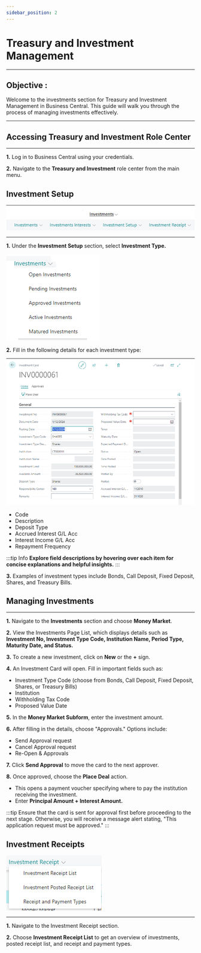 ```yaml
---
sidebar_position: 2
---
```


# Treasury and Investment Management
---

<div class="customized-intro-container" id="introduction">
    <h2 class="product-variations"> Objective :</h2>
    <p>Welcome to the investments section for Treasury and Investment Management in Business Central. This guide will walk you through the process of managing investments effectively.</p>
</div>

---

## Accessing Treasury and Investment Role Center
---

**1.** Log in to Business Central using your credentials.

**2.** Navigate to the **Treasury and Investment** role center from the main menu.

## Investment Setup

![Investments.png](..%2F..%2Fstatic%2Fimg%2FInvestments.png)

---

**1.** Under the **Investment Setup** section, select **Investment Type.**

![investments t.png](..%2F..%2Fstatic%2Fimg%2Finvestments%20t.png)

**2.** Fill in the following details for each investment type:

![investment card.png](..%2F..%2Fstatic%2Fimg%2Finvestment%20card.png)

   - Code
   - Description
   - Deposit Type
   - Accrued Interest G/L Acc
   - Interest Income G/L Acc
   - Repayment Frequency

:::tip Info
**Explore field descriptions by hovering over each item for concise explanations and helpful insights.**
:::

**3.** Examples of investment types include Bonds, Call Deposit, Fixed Deposit, Shares, and Treasury Bills.

## Managing Investments
---

**1.** Navigate to the **Investments** section and choose **Money Market**.

**2.** View the Investments Page List, which displays details such as **Investment No, Investment Type Code, Institution Name, Period Type, Maturity Date, and Status.**

**3.** To create a new investment, click on **New** or the **+** sign.

**4.** An Investment Card will open. Fill in important fields such as:
   - Investment Type Code (choose from Bonds, Call Deposit, Fixed Deposit, Shares, or Treasury Bills)
   - Institution
   - Withholding Tax Code
   - Proposed Value Date

**5.** In the **Money Market Subform**, enter the investment amount.

**6.** After filling in the details, choose "Approvals." Options include:
   - Send Approval request
   - Cancel Approval request
   - Re-Open & Approvals

**7.** Click **Send Approval** to move the card to the next approver.

**8.** Once approved, choose the **Place Deal** action.
   - This opens a payment voucher specifying where to pay the institution receiving the investment.
   - Enter **Principal Amount + Interest Amount.**

:::tip 
Ensure that the card is sent for approval first before proceeding to the next stage. Otherwise, you will receive a message alert stating, "This application request must be approved."
:::

## Investment Receipts

![Investment Receipts.png](..%2F..%2Fstatic%2Fimg%2FInvestment%20Receipts.png)

---

**1.** Navigate to the Investment Receipt section.

**2.** Choose **Investment Receipt List** to get an overview of investments, posted receipt list, and receipt and payment types.
